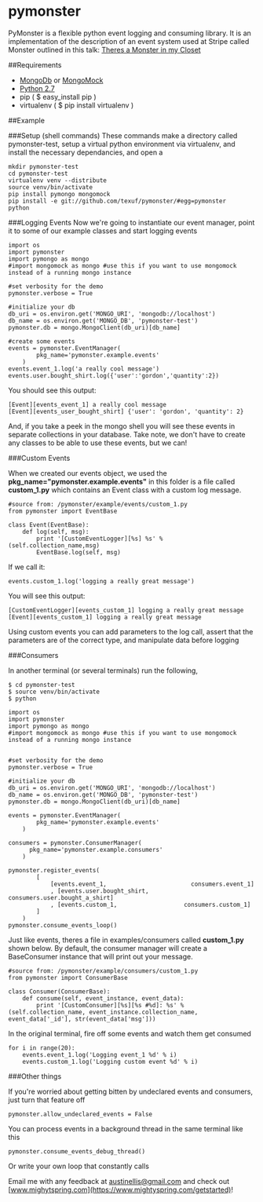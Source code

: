 pymonster
=========

PyMonster is a flexible python event logging and consuming library. It is an implementation of the description of an event system used at Stripe called Monster outlined in this talk: [Theres a Monster in my Closet]( http://www.mongodb.com/presentations/theres-monster-my-closet-architecture-mongodb-powered-event-processing-system)

##Requirements
+ [MongoDb](http://docs.mongodb.org/manual/tutorial/getting-started/) or [MongoMock](https://github.com/vmalloc/mongomock)
+ [Python 2.7](https://www.python.org/download)
+ pip ( $ easy_install pip )
+ virtualenv ( $ pip install virtualenv )



##Example

###Setup (shell commands)
These commands make a directory called pymonster-test, setup a virtual python environment via virtualenv, and install the necessary dependancies, and open a 

    mkdir pymonster-test
    cd pymonster-test
    virtualenv venv --distribute
    source venv/bin/activate
    pip install pymongo mongomock
    pip install -e git://github.com/texuf/pymonster/#egg=pymonster
    python

###Logging Events
Now we're going to instantiate our event manager, point it to some of our example classes and start logging events

    import os
    import pymonster
    import pymongo as mongo
    #import mongomock as mongo #use this if you want to use mongomock instead of a running mongo instance
    
    #set verbosity for the demo
    pymonster.verbose = True

    #initialize your db
    db_uri = os.environ.get('MONGO_URI', 'mongodb://localhost')
    db_name = os.environ.get('MONGO_DB', 'pymonster-test')
    pymonster.db = mongo.MongoClient(db_uri)[db_name]
    
    #create some events
    events = pymonster.EventManager(
            pkg_name='pymonster.example.events'
        )
    events.event_1.log('a really cool message')
    events.user.bought_shirt.log({'user':'gordon','quantity':2})

You should see this output:

    [Event][events_event_1] a really cool message
    [Event][events_user_bought_shirt] {'user': 'gordon', 'quantity': 2}

And, if you take a peek in the mongo shell you will see these events in separate collections in your database. Take note, we don't have to create any classes to be able to use these events, but we can!

###Custom Events

When we created our events object, we used the __pkg_name="pymonster.example.events"__ in this folder is a file called **custom\_1.py** which contains an Event class with a custom log message. 

    #source from: /pymonster/example/events/custom_1.py
    from pymonster import EventBase
    
    class Event(EventBase):
        def log(self, msg):
            print '[CustomEventLogger][%s] %s' % (self.collection_name,msg)
            EventBase.log(self, msg)

If we call it:

    events.custom_1.log('logging a really great message')

You will see this output:

    [CustomEventLogger][events_custom_1] logging a really great message
    [Event][events_custom_1] logging a really great message

Using custom events you can add parameters to the log call, assert that the parameters are of the correct type, and manipulate data before logging

###Consumers

 In another terminal (or several terminals) run the following, 
 
    $ cd pymonster-test
    $ source venv/bin/activate
    $ python

    import os
    import pymonster
    import pymongo as mongo
    #import mongomock as mongo #use this if you want to use mongomock instead of a running mongo instance


    #set verbosity for the demo
    pymonster.verbose = True

    #initialize your db
    db_uri = os.environ.get('MONGO_URI', 'mongodb://localhost')
    db_name = os.environ.get('MONGO_DB', 'pymonster-test')
    pymonster.db = mongo.MongoClient(db_uri)[db_name]

    events = pymonster.EventManager(
            pkg_name='pymonster.example.events'
        )

    consumers = pymonster.ConsumerManager(
          pkg_name='pymonster.example.consumers'
        )

    pymonster.register_events(
            [
                [events.event_1,                        consumers.event_1]
                , [events.user.bought_shirt,        consumers.user.bought_a_shirt]
                , [events.custom_1,                   consumers.custom_1]
            ]
        )
    pymonster.consume_events_loop() 

Just like events, theres a file in examples/consumers called **custom_1.py** shown below. By default, the consumer manager will create a BaseConsumer instance that will print out your message.
 
    #source from: /pymonster/example/consumers/custom_1.py
    from pymonster import ConsumerBase

    class Consumer(ConsumerBase):
        def consume(self, event_instance, event_data):
            print '[CustomConsumer][%s][%s #%d]: %s' % (self.collection_name, event_instance.collection_name, event_data['_id'], str(event_data['msg'])) 

In the original terminal, fire off some events and watch them get consumed
    
    for i in range(20):
        events.event_1.log('Logging event_1 %d' % i)
        events.custom_1.log('Logging custom event %d' % i)



###Other things

If you're worried about getting bitten by undeclared events and consumers, just turn that feature off

    pymonster.allow_undeclared_events = False

You can process events in a background thread in the same terminal like this

    pymonster.consume_events_debug_thread()

Or write your own loop that constantly calls

Email me with any feedback at austinellis@gmail.com and check out [www.mighytspring.com](https://www.mightyspring.com/getstarted)!


